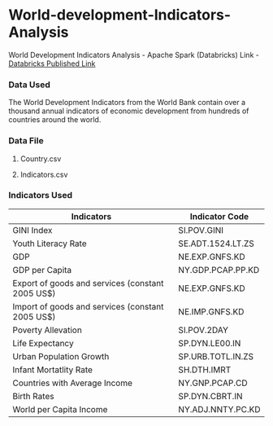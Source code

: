 # World-development-Indicators-Analysis
World Development Indicators Analysis - Apache Spark (Databricks) 
Link - [Databricks Published Link](https://databricks-prod-cloudfront.cloud.databricks.com/public/4027ec902e239c93eaaa8714f173bcfc/380613383238977/588157839824559/96782736164268/latest.html)

### Data Used 

The World Development Indicators from the World Bank contain over a thousand annual indicators of economic development from hundreds of countries around the world.

### Data File 

1. Country.csv

2. Indicators.csv

### Indicators Used

| Indicators  | Indicator Code |
| ----------- | ----------- |
| GINI Index | SI.POV.GINI |
| Youth Literacy Rate | SE.ADT.1524.LT.ZS |
| GDP| NE.EXP.GNFS.KD |
| GDP per Capita | NY.GDP.PCAP.PP.KD |
| Export of goods and services (constant 2005 US$) | NE.EXP.GNFS.KD |
| Import of goods and services (constant 2005 US$) | NE.IMP.GNFS.KD |
| Poverty Allevation | SI.POV.2DAY |
| Life Expectancy | SP.DYN.LE00.IN |
| Urban Population Growth| SP.URB.TOTL.IN.ZS |
| Infant Mortatlity Rate | SH.DTH.IMRT |
| Countries with Average Income| NY.GNP.PCAP.CD |
| Birth Rates | SP.DYN.CBRT.IN |
| World per Capita Income | NY.ADJ.NNTY.PC.KD | 

